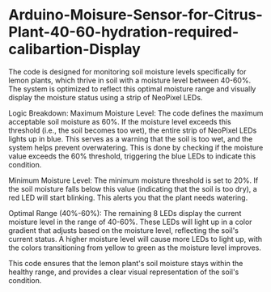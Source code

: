 # Arduino-Moisure-Sensor-for-Citrus-Plant-40-60-hydration-required-calibartion-Display


The code is designed for monitoring soil moisture levels specifically for lemon plants, which thrive in soil with a moisture level between 40-60%. The system is optimized to reflect this optimal moisture range and visually display the moisture status using a strip of NeoPixel LEDs.

Logic Breakdown:
Maximum Moisture Level: The code defines the maximum acceptable soil moisture as 60%. If the moisture level exceeds this threshold (i.e., the soil becomes too wet), the entire strip of NeoPixel LEDs lights up in blue. This serves as a warning that the soil is too wet, and the system helps prevent overwatering. This is done by checking if the moisture value exceeds the 60% threshold, triggering the blue LEDs to indicate this condition.

Minimum Moisture Level: The minimum moisture threshold is set to 20%. If the soil moisture falls below this value (indicating that the soil is too dry), a red LED will start blinking. This alerts you that the plant needs watering.

Optimal Range (40%-60%): The remaining 8 LEDs display the current moisture level in the range of 40-60%. These LEDs will light up in a color gradient that adjusts based on the moisture level, reflecting the soil's current status. A higher moisture level will cause more LEDs to light up, with the colors transitioning from yellow to green as the moisture level improves.

This code ensures that the lemon plant's soil moisture stays within the healthy range, and provides a clear visual representation of the soil's condition.
